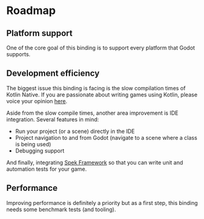 # Roadmap

## Platform support

One of the core goal of this binding is to support every platform that Godot supports.

## Development efficiency

The biggest issue this binding is facing is the slow compilation times of Kotlin Native. If you are passionate about writing games using Kotlin, please voice your opinion [here](https://github.com/JetBrains/kotlin-native/issues/733).

Aside from the slow compile times, another area improvement is IDE integration. Several features in mind:

* Run your project \(or a scene\) directly in the IDE
* Project navigation to and from Godot \(navigate to a scene where a class is being used\)
* Debugging support

And finally, integrating [Spek Framework](https://spekframework.org) so that you can write unit and automation tests for your game.

## Performance

Improving performance is definitely a priority but as a first step, this binding needs some benchmark tests \(and tooling\).


